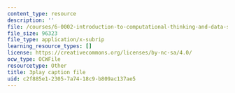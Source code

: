 ```yaml
---
content_type: resource
description: ''
file: /courses/6-0002-introduction-to-computational-thinking-and-data-science-fall-2016/c2f885e123057a7418c9b809ac137ae5_h0e2HAPTGF4.srt
file_size: 96323
file_type: application/x-subrip
learning_resource_types: []
license: https://creativecommons.org/licenses/by-nc-sa/4.0/
ocw_type: OCWFile
resourcetype: Other
title: 3play caption file
uid: c2f885e1-2305-7a74-18c9-b809ac137ae5
---
```


